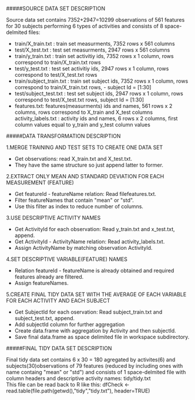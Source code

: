 #####SOURCE DATA SET DESCRIPTION

Source data set contains 7352+2947=10299 observations of 561 features for 30 subjects performing 6 types of activities
and consists of 8 space-delmited files:
- train/X_train.txt : train set measurments, 7352 rows x 561 columns
- test/X_test.txt : test set measurments, 2947 rows x  561 columns
- train/y_train.txt : train set activitiy ids, 7352 rows x 1 column, rows correspond to train/X_train.txt rows
- test/y_test.txt : test set activitiy ids, 2947 rows x 1 column, rows correspond to test/X_test.txt rows
- train/subject_train.txt : train set subject ids, 7352 rows x 1 column, rows correspond to train/X_train.txt rows, - subject Id = [1:30]
- test/subject_test.txt : test set subject ids, 2947 rows x 1 column, rows correspond to test/X_test.txt rows, subject Id = [1:30]
- features.txt: features(measurments) ids and names, 561 rows x 2 columns, rows correspond to X_train and X_test columns
activity_labels.txt : activity ids and names, 6 rows x 2 columns, first column values equal to y_train and y_test column values
           
         
#####DATA TRANSFORMATION DESCRIPTION

1.MERGE TRAINING AND TEST SETS TO CREATE ONE DATA SET
- Get observations:  read X_train.txt and X_test.txt. 
- They have the same structure so just append latter to former.

2.EXTRACT ONLY MEAN AND STANDARD DEVIATION FOR EACH MEASUREMENT (FEATURE)
- Get featureId - featureName relation: Read filefeatures.txt.
- Filter featureNames that contain "mean" or "std".
- Use this filter as index to reduce number of columns.
 
3.USE DESCRIPTIVE ACTIVITY NAMES
- Get ActivityId for each observation: Read y_train.txt and x_test.txt, append.
- Get ActivityId - ActivityName relation: Read activity_labels.txt.
- Assign ActivityName by matching observation ActivityId.

4.SET DESCRIPTIVE VARIABLE(FEATURE) NAMES
- Relation featureId - featureName is already obtained and required features already are filtered.
- Assign featureNames.

5.CREATE FINAL TIDY DATA SET WITH THE AVERAGE OF EACH VARIABLE FOR EACH ACTIVITY AND EACH SUBJECT
- Get SubjectId for each oservation: Read subject_train.txt and subject_test.txt, append.
- Add subjectId column for further aggregation
- Create data.frame with  aggregation by Activity and then subjectId.
- Save final data.frame as space delimited file in workspace subdirectory.
        
       
#####FINAL TIDY DATA SET DESCRIPTION

Final tidy data set contains 6 x 30 = 180 agregated by activites(6) and subjects(30)observations
of 79 features (reduced by including ones with name containg "mean" or "std")
and consists of 1 space-delmited file with column headers and descriptive activity names:
tidy/tidy.txt      
This file can be read back to R like this:
dfCheck <- read.table(file.path(getwd(),"tidy","tidy.txt"), header=TRUE)

